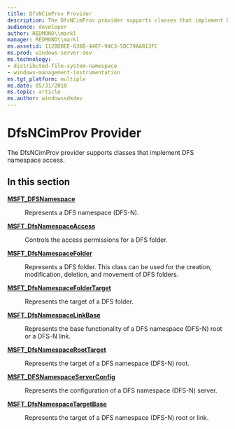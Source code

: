 ```yaml
---
title: DfsNCimProv Provider
description: The DfsNCimProv provider supports classes that implement DFS namespace access.
audience: developer
author: REDMOND\\markl
manager: REDMOND\\markl
ms.assetid: 112BDBEE-636B-44EF-94C3-5DC79AA813FC
ms.prod: windows-server-dev
ms.technology:
- distributed-file-system-namespace
- windows-management-instrumentation
ms.tgt_platform: multiple
ms.date: 05/31/2018
ms.topic: article
ms.author: windowssdkdev
---
```


# DfsNCimProv Provider

The DfsNCimProv provider supports classes that implement DFS namespace access.

## In this section

<dl> <dt>

[**MSFT\_DFSNamespace**](msft-dfsnamespace.md)
</dt> <dd>

Represents a DFS namespace (DFS-N).

</dd> <dt>

[**MSFT\_DfsNamespaceAccess**](msft-dfsnamespaceaccess.md)
</dt> <dd>

Controls the access permissions for a DFS folder.

</dd> <dt>

[**MSFT\_DfsNamespaceFolder**](msft-dfsnamespacefolder.md)
</dt> <dd>

Represents a DFS folder. This class can be used for the creation, modification, deletion, and movement of DFS folders.

</dd> <dt>

[**MSFT\_DfsNamespaceFolderTarget**](msft-dfsnamespacefoldertarget.md)
</dt> <dd>

Represents the target of a DFS folder.

</dd> <dt>

[**MSFT\_DfsNamespaceLinkBase**](msft-dfsnamespacelinkbase.md)
</dt> <dd>

Represents the base functionality of a DFS namespace (DFS-N) root or a DFS-N link.

</dd> <dt>

[**MSFT\_DfsNamespaceRootTarget**](msft-dfsnamespaceroottarget.md)
</dt> <dd>

Represents the target of a DFS namespace (DFS-N) root.

</dd> <dt>

[**MSFT\_DFSNamespaceServerConfig**](msft-dfsnamespaceserverconfig.md)
</dt> <dd>

Represents the configuration of a DFS namespace (DFS-N) server.

</dd> <dt>

[**MSFT\_DfsNamespaceTargetBase**](msft-dfsnamespacetargetbase.md)
</dt> <dd>

Represents the target of a DFS namespace (DFS-N) root or link.

</dd> </dl>

 

 




